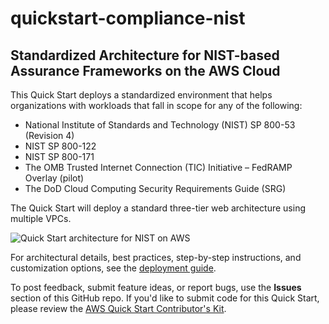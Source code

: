 # quickstart-compliance-nist
## Standardized Architecture for NIST-based Assurance Frameworks on the AWS Cloud

This Quick Start deploys a standardized environment that helps organizations with workloads that fall in scope for any of the following:

* National Institute of Standards and Technology (NIST) SP 800-53 (Revision 4)
* NIST SP 800-122
* NIST SP 800-171
* The OMB Trusted Internet Connection (TIC) Initiative – FedRAMP Overlay (pilot)
* The DoD Cloud Computing Security Requirements Guide (SRG)

The Quick Start will deploy a standard three-tier web architecture using multiple VPCs.

![Quick Start architecture for NIST on AWS](https://d0.awsstatic.com/partner-network/QuickStart/datasheets/nist-on-aws-architecture.png)

For architectural details, best practices, step-by-step instructions, and customization options, see the 
[deployment guide](https://fwd.aws/n3zr6).

To post feedback, submit feature ideas, or report bugs, use the **Issues** section of this GitHub repo.
If you'd like to submit code for this Quick Start, please review the [AWS Quick Start Contributor's Kit](https://aws-quickstart.github.io/). 
